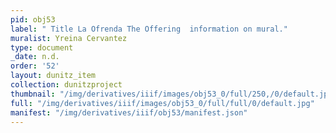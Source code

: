 ```yaml
---
pid: obj53
label: " Title La Ofrenda The Offering  information on mural."
muralist: Yreina Cervantez
type: document
_date: n.d.
order: '52'
layout: dunitz_item
collection: dunitzproject
thumbnail: "/img/derivatives/iiif/images/obj53_0/full/250,/0/default.jpg"
full: "/img/derivatives/iiif/images/obj53_0/full/full/0/default.jpg"
manifest: "/img/derivatives/iiif/obj53/manifest.json"
---
```

